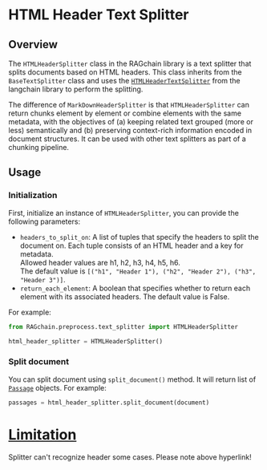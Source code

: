 # HTML Header Text Splitter

## Overview

The `HTMLHeaderSplitter` class in the RAGchain library is a text splitter that splits documents based on HTML headers. 
This class inherits from the `BaseTextSplitter` class and uses the [`HTMLHeaderTextSplitter`](https://python.langchain.com/docs/modules/data_connection/document_transformers/text_splitters/HTML_header_metadata) from the langchain library to perform the splitting.


The difference of `MarkDownHeaderSplitter` is that `HTMLHeaderSplitter` can return chunks element by element or combine elements with the same metadata, 
with the objectives of (a) keeping related text grouped (more or less) semantically and (b) preserving context-rich information encoded in document structures. 
It can be used with other text splitters as part of a chunking pipeline.



## Usage

### Initialization

First, initialize an instance of `HTMLHeaderSplitter`, you can provide the following parameters: <br>
- `headers_to_split_on`: A list of tuples that specify the headers to split the document on. Each tuple consists of an HTML header and a key for metadata.<br>
  Allowed header values are h1, h2, h3, h4, h5, h6.<br>
The default value is `[("h1", "Header 1"), ("h2", "Header 2"), ("h3", "Header 3")]`.
- `return_each_element`: A boolean that specifies whether to return each element with its associated headers. The default value is False.


For example:

```python
from RAGchain.preprocess.text_splitter import HTMLHeaderSplitter

html_header_splitter = HTMLHeaderSplitter()
```

### Split document

You can split document using `split_document()` method. It will return list of [`Passage`](https://nomadamas.github.io/RAGchain/build/html/RAGchain.schema.html#module-RAGchain.schema.passage) objects. For example:

```python
passages = html_header_splitter.split_document(document)
```

# [Limitation](https://python.langchain.com/docs/modules/data_connection/document_transformers/text_splitters/HTML_header_metadata#limitations)
Splitter can't recognize header some cases. Please note above hyperlink!